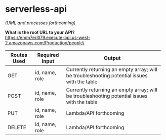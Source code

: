 # serverless-api

_(UML and processes forthcoming)_

**What is the root URL to your API?**\
https://emm7er3l79.execute-api.us-west-2.amazonaws.com/Production/people\

| **Routes Used** | **Required Input** | **Output**                                                                                  |
| --------------- | ------------------ | ------------------------------------------------------------------------------------------- |
| GET             | id, name, role     | Currently returning an empty array; will be troubleshooting potential issues with the table |
| POST            | id, name, role     | Currently returning an empty array; will be troubleshooting potential issues with the table |
| PUT             | id, name, role     | Lambda/API forthcoming                                                                      |
| DELETE          | id, name, role     | Lambda/API forthcoming                                                                      |
